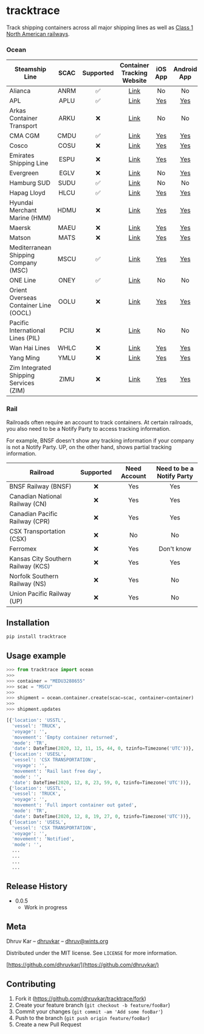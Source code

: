 # tracktrace

Track shipping containers across all major shipping lines as well as [Class 1 North American railways](https://en.wikipedia.org/wiki/Railroad_classes#Class_I).

### Ocean


| Steamship Line   |SCAC | Supported     | Container Tracking Website | iOS App | Android App |
| -------------    | :---------: | :-------------: | :---------------: | :----: | :---------: |
| Alianca          | ANRM | :white_check_mark: | [Link](https://www.alianca.com.br/alianca/en/alianca/ecommerce_alianca/track_trace_alianca/index.html)  | No | No |
| APL              | APLU | :white_check_mark: | [Link](https://www.apl.com/ebusiness/tracking)  | [Yes](https://apps.apple.com/us/app/apl-shipping/id1316352566?ign-mpt=uo%3D4) | [Yes](https://play.google.com/store/apps/details?id=com.apl.mobile)
| Arkas Container Transport |ARKU | :x: | [Link](https://webtracking.arkasline.com.tr/shipmenttracking) | No | No |
| CMA CGM          | CMDU | :white_check_mark: | [Link](https://www.cma-cgm.com/ebusiness/tracking)  | [Yes](https://apps.apple.com/us/app/cma-cgm/id976582997?ign-mpt=uo%3D4) | [Yes](https://play.google.com/store/apps/details?id=com.csmartphone) | 
| Cosco            | COSU | :x: | [Link](https://elines.coscoshipping.com/ebusiness/cargoTracking)  | [Yes](https://apps.apple.com/us/app/cosco-shipping-lines/id998446230?ign-mpt=uo%3D4) | [Yes](https://play.google.com/store/apps/details?id=imm.com.ems) |
| Emirates Shipping Line | ESPU |:x: | [Link](https://www.emiratesline.com/cargo-tracking/) | [Yes](https://apps.apple.com/us/app/esl-mobile/id1106834658?ign-mpt=uo%3D4) | [Yes](https://play.google.com/store/apps/details?id=com.emiratesline.android) |
| Evergreen        | EGLV |:x: | [Link](https://www.shipmentlink.com/servlet/TDB1_CargoTracking.do)  | No | [Yes](https://play.google.com/store/apps/details?id=com.shipmentlink.mobile) |
| Hamburg SUD      | SUDU | :white_check_mark: | [Link](https://www.hamburgsud-line.com/liner/en/liner_services/ecommerce/track_trace/index.html) | No | No |
| Hapag Lloyd      | HLCU | :white_check_mark: | [Link](https://www.hapag-lloyd.com/en/online-business/tracing/tracing-by-container.html)  | [Yes](https://apps.apple.com/us/app/hapag-lloyd/id935668102?ign-mpt=uo%3D4) | [Yes](https://play.google.com/store/apps/details?id=com.hlag.fitnew) |
| Hyundai Merchant Marine (HMM) |HDMU | :x:| [Link](https://www.hmm21.com/cms/business/ebiz/trackTrace/trackTrace/index.jsp) | [Yes](https://apps.apple.com/us/app/hmm-shiptrack/id590402800?ign-mpt=uo%3D4) | [Yes](https://play.google.com/store/apps/details?id=com.hmm.mobileapp) |
| Maersk           | MAEU |:x:| [Link](https://www.maersk.com/tracking/)  | [Yes](https://apps.apple.com/us/app/maersk-shipment/id1163233195?ign-mpt=uo%3D4) | [Yes](https://play.google.com/store/apps/details?id=com.maersk.trackandtrace.maerskline) | 
| Matson           | MATS   |:x:| [Link](https://www.matson.com/shipment-tracking.html) | [Yes](https://apps.apple.com/us/app/track-my-container/id1299640687?ign-mpt=uo%3D4) | [Yes](https://play.google.com/store/apps/details?id=com.matson.containertrack) | 
| Mediterranean Shipping Company (MSC) |MSCU |:white_check_mark:| [Link](https://www.msc.com/track-a-shipment?agencyPath=mwi) | [Yes](https://apps.apple.com/us/app/mymsc/id1454791941?ign-mpt=uo%3D4) | [Yes](https://play.google.com/store/apps/details?id=com.MSC.myMSCApp) |
| ONE Line         | ONEY |:white_check_mark:| [Link](https://ecomm.one-line.com/ecom/CUP_HOM_3301.do)  | No | No |
| Orient Overseas Container Line (OOCL) | OOLU |:x:| [Link](https://www.oocl.com/eng/ourservices/eservices/cargotracking/Pages/cargotracking.aspx) | [Yes](https://apps.apple.com/us/app/oocl-lite/id420862192?ign-mpt=uo%3D4) | [Yes](https://play.google.com/store/apps/details?id=com.oocl.oocllite)
| Pacific International Lines (PIL) | PCIU |:x:| [Link](https://www.pilship.com/en--/120.html)| No | No | 
| Wan Hai Lines | WHLC |:x:| [Link](https://www.wanhai.com/views/cargoTrack/CargoTrack.xhtml) | [Yes](https://apps.apple.com/us/app/%E8%90%AC%E6%B5%B7%E8%88%AA%E9%81%8B-wan-hai-lines-ltd/id858445572?ign-mpt=uo%3D4) | [Yes](https://play.google.com/store/apps/details?id=com.sdt.wanhai) |
| Yang Ming        |YMLU |:x:| [Link](https://www.yangming.com/e-service/Track_Trace/track_trace_cargo_tracking.aspx) | [Yes](https://apps.apple.com/us/app/yang-ming/id573468171?ign-mpt=uo%3D4) | [Yes](https://play.google.com/store/apps/details?id=tw.com.mobimedia.yangming) |
| Zim Integrated Shipping Services (ZIM) |ZIMU |:x:| [Link](https://www.zim.com/tools/track-a-shipment)| [Yes](https://apps.apple.com/us/app/zim-shipping/id1084970104?ign-mpt=uo%3D4) | [Yes](https://play.google.com/store/apps/details?id=com.zim) |


### Rail

Railroads often require an account to track containers. At certain railroads, you also need to be a Notify Party to access tracking information. 

For example, BNSF doesn't show any tracking information if your company is not a Notify Party. UP, on the other hand, shows partial tracking information. 


| Railroad | Supported | Need Account | Need to be a Notify Party |
| ---- | :--: | :-------: | :---------: |
| BNSF Railway (BNSF) | :x:| Yes | Yes |
| Canadian National Railway (CN) | :x: | Yes | Yes | 
| Canadian Pacific Railway (CPR) | :x:| Yes | Yes |
| CSX Transportation (CSX) | :x: | No | No |
| Ferromex | :x: | Yes | Don't know |
| Kansas City Southern Railway (KCS)| :x: | Yes | Yes |
| Norfolk Southern Railway (NS) | :x: | Yes | No |
| Union Pacific Railway (UP) | :x: | Yes | No |



## Installation


```sh
pip install tracktrace 
```

## Usage example


```python
>>> from tracktrace import ocean
>>>
>>> container = "MEDU3288655"
>>> scac = "MSCU"
>>> 
>>> shipment = ocean.container.create(scac=scac, container=container)
>>>
>>> shipment.updates

[{'location': 'USSTL',
  'vessel': 'TRUCK',
  'voyage': '',
  'movement': 'Empty container returned',
  'mode': 'TR',
  'date': DateTime(2020, 12, 11, 15, 44, 0, tzinfo=Timezone('UTC'))},
 {'location': 'USESL',
  'vessel': 'CSX TRANSPORTATION',
  'voyage': '',
  'movement': 'Rail last free day',
  'mode': '',
  'date': DateTime(2020, 12, 8, 23, 59, 0, tzinfo=Timezone('UTC'))},
 {'location': 'USSTL',
  'vessel': 'TRUCK',
  'voyage': '',
  'movement': 'Full import container out gated',
  'mode': 'TR',
  'date': DateTime(2020, 12, 8, 19, 27, 0, tzinfo=Timezone('UTC'))},
 {'location': 'USESL',
  'vessel': 'CSX TRANSPORTATION',
  'voyage': '',
  'movement': 'Notified',
  'mode': '',
  ...
  ...
  ...
  ...

```


## Release History

* 0.0.5
    * Work in progress

## Meta

Dhruv Kar – [dhruvkar](https://twitter.com/dhruvkar) – dhruv@wints.org

Distributed under the MIT license. See ``LICENSE`` for more information.

[https://github.com/dhruvkar/](https://github.com/dhruvkar/)

## Contributing

1. Fork it (<https://github.com/dhruvkar/tracktrace/fork>)
2. Create your feature branch (`git checkout -b feature/fooBar`)
3. Commit your changes (`git commit -am 'Add some fooBar'`)
4. Push to the branch (`git push origin feature/fooBar`)
5. Create a new Pull Request

